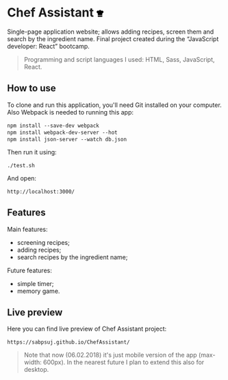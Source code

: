 # Chef Assistant ![Picture](img/chef.png)
Single-page application website; allows adding recipes, screen them and search by the ingredient name. 
Final project created during the “JavaScript developer: React” bootcamp.

>Programming and script languages I used: HTML, Sass, JavaScript, React.

## How to use 

To clone and run this application, you'll need Git installed on your computer.
Also Webpack is needed to running this app:
```shell
npm install --save-dev webpack
npm install webpack-dev-server --hot
npm install json-server --watch db.json
```
Then run it using:
```shell
./test.sh
```
And open:
```shell
http://localhost:3000/
```

## Features

Main features:
- screening recipes;
- adding recipes;
- search recipes by the ingredient name;

Future features:
- simple timer;
- memory game.

## Live preview

Here you can find live preview of Chef Assistant project:
```shell
https://sabpsuj.github.io/ChefAssistant/
```
> Note that now (06.02.2018) it's just mobile version of the app (max-width: 600px). In the nearest future I plan to extend this also for desktop.
